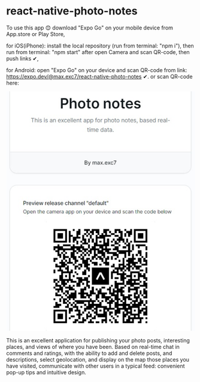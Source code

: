 # react-native-photo-notes

To use this app 😊 download "Expo Go" on your mobile device from App.store or Play Store,

for iOS(iPhone):
install the local repository (run from terminal: "npm i"), then run from terminal: "npm start" after
open Camera and scan QR-code, then push links ✔,

for Android:
open "Expo Go" on your device and scan QR-code from link:
https://expo.dev/@max.exc7/react-native-photo-notes
✔.
or scan QR-code here:

![QR-code for Andriod](https://github.com/maxexc/react-native-photo-notes/blob/main/assets/QR_code_android.jpg)


This is an excellent application for publishing your photo posts, interesting places, and views of where you have been. 
Based on real-time chat in comments and ratings, with the ability to add and delete posts, and descriptions, 
select geolocation, and display on the map those places you have visited, communicate with other users in a 
typical feed: convenient pop-up tips and intuitive design.
